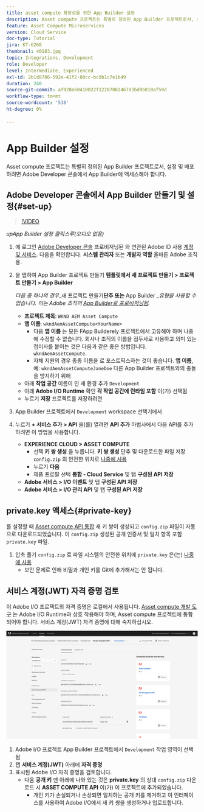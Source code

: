 ```yaml
---
title: asset compute 확장성을 위한 App Builder 설정
description: Asset compute 프로젝트는 특별히 정의된 App Builder 프로젝트로서, 설정 및 배포하려면 Adobe Developer 콘솔에서 App Builder에 액세스해야 합니다.
feature: Asset Compute Microservices
version: Cloud Service
doc-type: Tutorial
jira: KT-6268
thumbnail: 40183.jpg
topic: Integrations, Development
role: Developer
level: Intermediate, Experienced
exl-id: 2b1d8786-592e-41f2-80cc-bc0b1c7e1b49
duration: 240
source-git-commit: af928e60410022f12207082467d3bd9b818af59d
workflow-type: tm+mt
source-wordcount: '538'
ht-degree: 0%

---
```


# App Builder 설정

Asset compute 프로젝트는 특별히 정의된 App Builder 프로젝트로서, 설정 및 배포하려면 Adobe Developer 콘솔에서 App Builder에 액세스해야 합니다.

## Adobe Developer 콘솔에서 App Builder 만들기 및 설정{#set-up}

>[!VIDEO](https://video.tv.adobe.com/v/40183?quality=12&learn=on)

_upApp Builder 설정 클릭스루(오디오 없음)_

1. 에 로그인 [Adobe Developer 콘솔](https://console.adobe.io) 프로비저닝된 와 연관된 Adobe ID 사용 [계정 및 서비스](./accounts-and-services.md). 다음을 확인합니다. __시스템 관리자__ 또는 __개발자 역할__ 올바른 Adobe 조직용.
1. 을 탭하여 App Builder 프로젝트 만들기 __템플릿에서 새 프로젝트 만들기 > 프로젝트 만들기 > App Builder__

   _다음 중 하나의 경우__&#x200B;새 프로젝트 만들기&#x200B;__단추 또는__ App Builder __유형을 사용할 수 없습니다. 이는 Adobe 조직이 [App Builder로 프로비저닝됨](#request-adobe-project-app-builder)._

   + __프로젝트 제목__: `WKND AEM Asset Compute`
   + __앱 이름__: `wkndAemAssetCompute<YourName>`
      + 다음 __앱 이름__ 는 모든 FApp Builderely 프로젝트에서 고유해야 하며 나중에 수정할 수 없습니다. 회사나 조직의 이름을 접두사로 사용하고 의미 있는 접미사를 붙이는 것은 다음과 같은 좋은 방법입니다. `wkndAemAssetCompute`.
      + 자체 지원의 경우 종종 이름을 로 포스트픽스하는 것이 좋습니다. __앱 이름__, 예: `wkndAemAssetComputeJaneDoe` 다른 App Builder 프로젝트와의 충돌을 방지하기 위해
   + 아래 __작업 공간__ 이름이 인 새 환경 추가 `Development`
   + 아래 __Adobe I/O Runtime__ 확인 __각 작업 공간에 런타임 포함__ 이(가) 선택됨
   + 누르기 __저장__ 프로젝트를 저장하려면
1. App Builder 프로젝트에서 `Development` workspace 선택기에서
1. 누르기 __+ 서비스 추가 > API__ 을(를) 열려면 __API 추가__ 마법사에서 다음 API를 추가하려면 이 방법을 사용합니다.

   + __EXPERIENCE CLOUD > ASSET COMPUTE__
      + 선택 __키 쌍 생성__ 을 누릅니다. __키 쌍 생성__ 단추 및 다운로드한 파일 저장 `config.zip` 의 안전한 위치로 [나중에 사용](#private-key)
      + 누르기 __다음__
      + 제품 프로필 선택 __통합 - Cloud Service__ 및 탭 __구성된 API 저장__
   + __Adobe 서비스 > I/O 이벤트__ 및 탭 __구성된 API 저장__
   + __Adobe 서비스 > I/O 관리 API__ 및 탭 __구성된 API 저장__

## private.key 액세스{#private-key}

를 설정할 때 [Asset compute API 통합](#set-up) 새 키 쌍이 생성되고 `config.zip` 파일이 자동으로 다운로드되었습니다. 이 `config.zip` 생성된 공개 인증서 및 일치 항목 포함 `private.key` 파일.

1. 압축 풀기 `config.zip` 로 파일 시스템의 안전한 위치에 `private.key` 은(는) [나중에 사용](../develop/environment-variables.md)
   + 보안 문제로 인해 비밀과 개인 키를 Git에 추가해서는 안 됩니다.

## 서비스 계정(JWT) 자격 증명 검토

이 Adobe I/O 프로젝트의 자격 증명은 로컬에서 사용됩니다. [Asset compute 개발 도구](../develop/development-tool.md) 는 Adobe I/O Runtime과 상호 작용해야 하며, Asset compute 프로젝트에 통합되어야 합니다. 서비스 계정(JWT) 자격 증명에 대해 숙지하십시오.

![Adobe Developer 서비스 계정 자격 증명](./assets/app-builder/service-account.png)

1. Adobe I/O 프로젝트 App Builder 프로젝트에서 `Development` 작업 영역이 선택됨
1. 탭 __서비스 계정(JWT)__ 아래에 __자격 증명__
1. 표시된 Adobe I/O 자격 증명을 검토합니다.
   + 다음 __공개 키__ 맨 아래에 나와 있는 것은 __private.key__ 의 상대 `config.zip` 다운로드 시 __ASSET COMPUTE API__ 이(가) 이 프로젝트에 추가되었습니다.
      + 개인 키가 손실되거나 손상되면 일치하는 공개 키를 제거하고 이 인터페이스를 사용하여 Adobe I/O에서 새 키 쌍을 생성하거나 업로드합니다.

